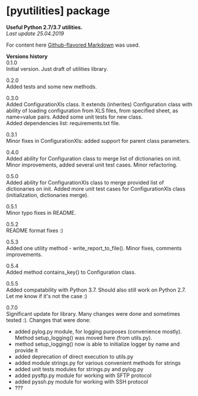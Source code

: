 # [pyutilities] package

**Useful Python 2.7/3.7 utilities.**  
*Last update 25.04.2019*

For content here 
[Github-flavored Markdown](https://guides.github.com/features/mastering-markdown/)
was used.

**Versions history**  
0.1.0  
Initial version. Just draft of utilities library.
  
0.2.0  
Added tests and some new methods.  

0.3.0  
Added ConfigurationXls class. It extends (inherites) Configuration class with ability of
loading configuration from XLS files, from specified sheet, as name=value pairs. Added some
unit tests for new class.  
Added dependencies list: requirements.txt file.

0.3.1  
Minor fixes in ConfigurationXls: added support for parent class parameters.

0.4.0  
Added ability for Configuration class to merge list of dictionaries on init. Minor improvements,
added several unit test cases. Minor refactoring.

0.5.0  
Added ability for ConfigurationXls class to merge provided list of dictionaries on init. Added more 
unit test cases for ConfigurationXls class (initialization, dictionaries merge).

0.5.1  
Minor typo fixes in README.

0.5.2  
README format fixes :)

0.5.3  
Added one utility method - write_report_to_file(). Minor fixes, comments improvements.

0.5.4  
Added method contains_key() to Configuration class.

0.5.5  
Added compatability with Python 3.7. Should also still work on Python 2.7. Let me know if it's not the case :)

0.7.0  
Significant update for library. Many changes were done and sometimes tested :).
Changes that were done:
 * added pylog.py module, for logging purposes (convenience mostly). Method setup_logging() was moved here (from utils.py).
 * method setup_logging() now is able to initialize logger by name and provide it
 * added deprecation of direct execution to utils.py
 * added module strings.py for various convenient methods for strings
 * added unit tests modules for strings.py and pylog.py
 * added pysftp.py module for working with SFTP protocol
 * added pyssh.py module for working with SSH protocol
 * ???
